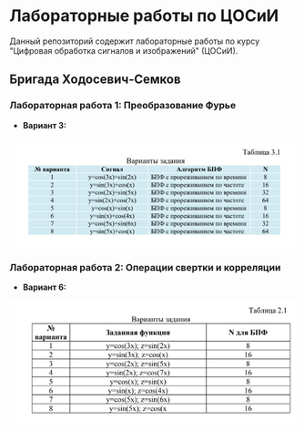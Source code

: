 # Лабораторные работы по ЦОСиИ

Данный репозиторий содержит лабораторные работы по курсу "Цифровая обработка сигналов и изображений" (ЦОСиИ).

## Бригада Ходосевич-Семков

### Лабораторная работа 1: Преобразование Фурье

- **Вариант 3:**

![вариант](img/LB1.png)


### Лабораторная работа 2: Операции свертки и корреляции

- **Вариант 6:**

![вариант](img/LB2.png)
